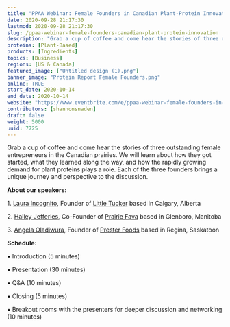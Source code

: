 ```yaml
---
title: "PPAA Webinar: Female Founders in Canadian Plant-Protein Innovation"
date: 2020-09-28 21:17:30
lastmod: 2020-09-28 21:17:30
slug: /ppaa-webinar-female-founders-canadian-plant-protein-innovation
description: "Grab a cup of coffee and come hear the stories of three outstanding female entrepreneurs in the Canadian prairies. We will learn about how they got started, what they learned along the way, and how the rapidly growing demand for plant proteins plays a role. Each of the three founders brings a unique journey and perspective to the discussion.About our speakers:1. Laura Incognito, Founder of Little Tucker based in Calgary, Alberta"
proteins: [Plant-Based]
products: [Ingredients]
topics: [Business]
regions: [US & Canada]
featured_image: ["Untitled design (1).png"]
banner_image: "Protein Report Female Founders.png"
online: TRUE
start_date: 2020-10-14
end_date: 2020-10-14
website: "https://www.eventbrite.com/e/ppaa-webinar-female-founders-in-canadian-food-innovation-tickets-118327654199"
contributors: [shannonsnaden]
draft: false
weight: 5000
uuid: 7725
---
```

<p>Grab a cup of coffee and come hear the stories of three outstanding female entrepreneurs in the Canadian prairies. We will learn about how they got started, what they learned along the way, and how the rapidly growing demand for plant proteins plays a role. Each of the three founders brings a unique journey and perspective to the discussion.</p>
<p><strong>About our speakers:</strong></p>
<p>1. <a href="https://www.linkedin.com/in/laura-incognito-364120133/">Laura Incognito</a>, Founder of <a href="https://www.littletucker.ca/">Little Tucker</a> based in Calgary, Alberta</p>
<p>2. <a href="https://www.linkedin.com/in/hailey-jefferies/">Hailey Jefferies</a>, Co-Founder of <a href="https://prairiefava.com/">Prairie Fava</a> based in Glenboro, Manitoba</p>
<p>3. <a href="https://www.linkedin.com/in/angela-o-2b3716114/">Angela Oladiwura</a>, Founder of <a href="https://www.vegscrumptious.org/pages/about-us">Prester Foods</a> based in Regina, Saskatoon</p>
<p><strong>Schedule:</strong></p>
<p>• Introduction (5 minutes)</p>
<p>• Presentation (30 minutes)</p>
<p>• Q&A (10 minutes)</p>
<p>• Closing (5 minutes)</p>
<p>• Breakout rooms with the presenters for deeper discussion and networking (10 minutes)</p>
